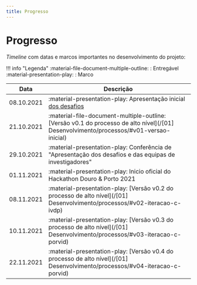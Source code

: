 ```yaml
---
title: Progresso
---
```


# Progresso

_Timeline_ com datas e marcos importantes no desenvolvimento do projeto:

!!! info "Legenda"
    :material-file-document-multiple-outline: : Entregável  
    :material-presentation-play: : Marco  

|    Data    | Descrição                                                    |
| :--------: | ------------------------------------------------------------ |
| 08.10.2021 | :material-presentation-play: Apresentação inicial [dos desafios](/#desafios) |
| 21.10.2021 | :material-file-document-multiple-outline: [Versão v0.1 do processo de alto nível](/[01] Desenvolvimento/processos/#v01-versao-inicial) |
| 29.10.2021 | :material-presentation-play: Conferência de "Apresentação dos desafios e das equipas de investigadores" |
| 01.11.2021 | :material-presentation-play: Inicio oficial do Hackathon Douro & Porto 2021 |
| 08.11.2021 | :material-presentation-play: [Versão v0.2 do processo de alto nível](/[01] Desenvolvimento/processos/#v02-iteracao-c-ivdp) |
| 10.11.2021 | :material-presentation-play: [Versão v0.3 do processo de alto nível](/[01] Desenvolvimento/processos/#v03-iteracao-c-porvid) |
| 22.11.2021 | :material-presentation-play: [Versão v0.4 do processo de alto nível](/[01] Desenvolvimento/processos/#v04-iteracao-c-porvid) |

